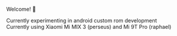 Welcome! 👋

Currently experimenting in android custom rom development<br />
Currently using Xiaomi Mi MIX 3 (perseus) and Mi 9T Pro (raphael)
